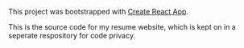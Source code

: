 This project was bootstrapped with [Create React App](https://github.com/facebook/create-react-app).

This is the source code for my resume website, which is kept on in a seperate respository for code privacy. 

